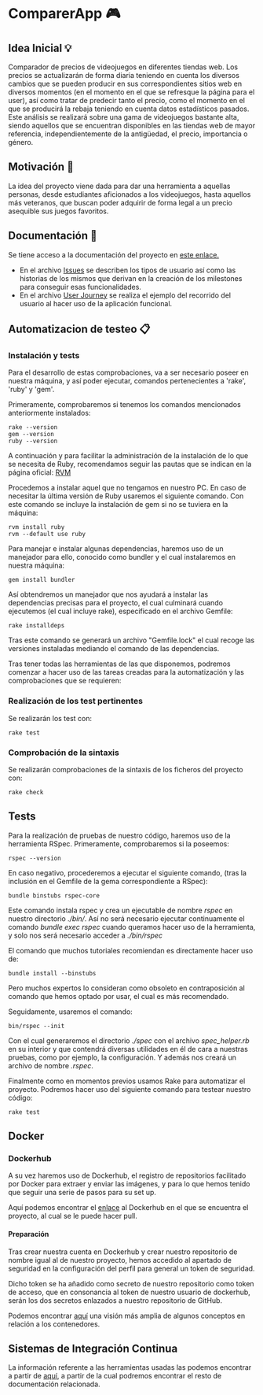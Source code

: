 # ComparerApp 🎮

## Idea Inicial 💡
Comparador de precios de videojuegos en diferentes tiendas web. Los precios se actualizarán de forma diaria teniendo en cuenta los diversos cambios que se pueden producir en sus correspondientes sitios web en diversos momentos (en el momento en el que se refresque la página para el user), así como tratar de predecir tanto el precio, como el momento en el que se producirá la rebaja teniendo en cuenta datos estadísticos pasados. Este análisis se realizará sobre una gama de videojuegos bastante alta, siendo aquellos que se encuentran disponibles en las tiendas web de mayor referencia, independientemente de la antigüedad, el precio, importancia o género.


## Motivación 👏
La idea del proyecto viene dada para dar una herramienta a aquellas personas, desde estudiantes aficionados a los videojuegos, hasta aquellos más veteranos, que buscan poder adquirir de forma legal a un precio asequible sus juegos favoritos.

## Documentación 📂
Se tiene acceso a la documentación del proyecto en [este enlace.](https://github.com/Paszser/ComparerApp/tree/main/docs)

* En el archivo [Issues](https://github.com/Paszser/ComparerApp/blob/main/docs/ISSUES.md) se describen los tipos de usuario así como las historias de los mismos que derivan en la creación de los milestones para conseguir esas funcionalidades.
* En el archivo [User Journey](https://github.com/Paszser/ComparerApp/tree/main/docs) se realiza el ejemplo del recorrido del usuario al hacer uso de la aplicación funcional.

## Automatizacion de testeo 📋

### Instalación y tests
Para el desarrollo de estas comprobaciones, va a ser necesario poseer en nuestra máquina, y así poder ejecutar, comandos pertenecientes a 'rake', 'ruby' y 'gem'.

Primeramente, comprobaremos si tenemos los comandos mencionados anteriormente instalados:

```shell
rake --version
gem --version
ruby --version

```

A continuación y para facilitar la administración de la instalación de lo que se necesita de Ruby, recomendamos seguir las pautas que se indican en la página oficial: [RVM](https://rvm.io/rvm/install)

Procedemos a instalar aquel que no tengamos en nuestro PC. En caso de necesitar la última versión de Ruby usaremos el siguiente comando. Con este comando se incluye la instalación de gem si no se tuviera en la máquina:

```shell
rvm install ruby
rvm --default use ruby
```

Para manejar e instalar algunas dependencias, haremos uso de un manejador para ello, conocido como bundler y el cual instalaremos en nuestra máquina:
```shell
gem install bundler
```

Así obtendremos un manejador que nos ayudará a instalar las dependencias precisas para el proyecto, el cual culminará cuando ejecutemos (el cual incluye rake), especificado en el archivo Gemfile:
```shell
rake installdeps
```

Tras este comando se generará un archivo "Gemfile.lock" el cual recoge las versiones instaladas mediando el comando de las dependencias.

Tras tener todas las herramientas de las que disponemos, podremos comenzar a hacer uso de las tareas creadas para la automatización y las comprobaciones que se requieren:

### Realización de los test pertinentes
Se realizarán los test con:

```shell
rake test
```

### Comprobación de la sintaxis
Se realizarán comprobaciones de la sintaxis de los ficheros del proyecto con:

```shell
rake check
```

## Tests
Para la realización de pruebas de nuestro código, haremos uso de la herramienta RSpec. Primeramente, comprobaremos si la poseemos:

```shell
rspec --version
```

En caso negativo, procederemos a ejecutar el siguiente comando, (tras la inclusión en el Gemfile de la gema correspondiente a RSpec):

```shell
bundle binstubs rspec-core
```
Este comando instala rspec y crea un ejecutable de nombre *rspec* en nuestro directorio *./bin/*. Así no será necesario ejecutar continuamente el comando *bundle exec rspec* cuando queramos hacer uso de la herramienta, y solo nos será necesario acceder a *./bin/rspec*

El comando que muchos tutoriales recomiendan es directamente hacer uso de:

```shell
bundle install --binstubs
```

Pero muchos expertos lo consideran como obsoleto en contraposición al comando que hemos optado por usar, el cual es más recomendado.

Seguidamente, usaremos el comando:

```shell
bin/rspec --init
```

Con el cual generaremos el directorio *./spec* con el archivo *spec_helper.rb* en su interior y que contendrá diversas utilidades en él de cara a nuestras pruebas, como por ejemplo, la configuración. Y además nos creará un archivo de nombre *.rspec*.

Finalmente como en momentos previos usamos Rake para automatizar el proyecto. Podremos hacer uso del siguiente comando para testear nuestro código:

```shell
rake test
```
## Docker

### Dockerhub

A su vez haremos uso de Dockerhub, el registro de repositorios facilitado por Docker para extraer y enviar las imágenes, y para lo que hemos tenido que seguir una serie de pasos para su set up.

Aquí podemos encontrar el [enlace](https://hub.docker.com/repository/docker/paszser/comparerapp) al Dockerhub en el que se encuentra el proyecto, al cual se le puede hacer pull.

#### Preparación

Tras crear nuestra cuenta en Dockerhub y crear nuestro repositorio de nombre igual al de nuestro proyecto, hemos accedido al apartado de seguridad en la configuración del perfil para general un token de seguridad.

Dicho token se ha añadido como secreto de nuestro repositorio como token de acceso, que en consonancia al token de nuestro usuario de dockerhub, serán los dos secretos enlazados a nuestro repositorio de GitHub.

Podemos encontrar [aquí](docs/docker.md) una visión más amplia de algunos conceptos en relación a los contenedores.

## Sistemas de Integración Continua

La información referente a las herramientas usadas las podemos encontrar a partir de [aquí](docs/CI.md), a partir de la cual podremos encontrar el resto de documentación relacionada.